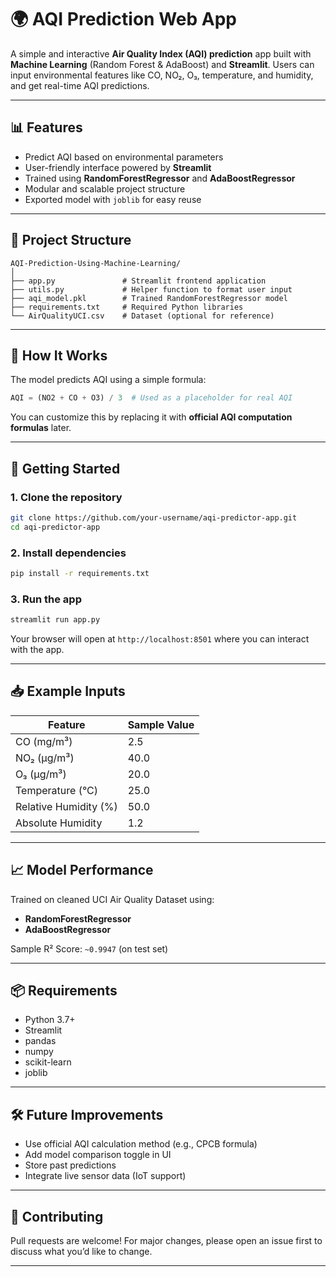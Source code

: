 # 🌍 AQI Prediction Web App

A simple and interactive **Air Quality Index (AQI) prediction** app built with **Machine Learning** (Random Forest & AdaBoost) and **Streamlit**. Users can input environmental features like CO, NO₂, O₃, temperature, and humidity, and get real-time AQI predictions.

---

## 📊 Features

- Predict AQI based on environmental parameters  
- User-friendly interface powered by **Streamlit**
- Trained using **RandomForestRegressor** and **AdaBoostRegressor**
- Modular and scalable project structure
- Exported model with `joblib` for easy reuse

---

## 📁 Project Structure

```
AQI-Prediction-Using-Machine-Learning/
│
├── app.py               # Streamlit frontend application
├── utils.py             # Helper function to format user input
├── aqi_model.pkl        # Trained RandomForestRegressor model
├── requirements.txt     # Required Python libraries
└── AirQualityUCI.csv    # Dataset (optional for reference)
```

---

## 🧠 How It Works

The model predicts AQI using a simple formula:

```python
AQI = (NO2 + CO + O3) / 3  # Used as a placeholder for real AQI
```

You can customize this by replacing it with **official AQI computation formulas** later.

---

## 🚀 Getting Started

### 1. Clone the repository

```bash
git clone https://github.com/your-username/aqi-predictor-app.git
cd aqi-predictor-app
```

### 2. Install dependencies

```bash
pip install -r requirements.txt
```

### 3. Run the app

```bash
streamlit run app.py
```

Your browser will open at `http://localhost:8501` where you can interact with the app.

---

## 📥 Example Inputs

| Feature                | Sample Value |
|------------------------|--------------|
| CO (mg/m³)             | 2.5          |
| NO₂ (µg/m³)            | 40.0         |
| O₃ (µg/m³)             | 20.0         |
| Temperature (°C)       | 25.0         |
| Relative Humidity (%)  | 50.0         |
| Absolute Humidity      | 1.2          |

---

## 📈 Model Performance

Trained on cleaned UCI Air Quality Dataset using:

- **RandomForestRegressor**  
- **AdaBoostRegressor**

Sample R² Score: `~0.9947` (on test set)

---

## 📦 Requirements

- Python 3.7+
- Streamlit
- pandas
- numpy
- scikit-learn
- joblib

---

## 🛠 Future Improvements

- Use official AQI calculation method (e.g., CPCB formula)
- Add model comparison toggle in UI
- Store past predictions
- Integrate live sensor data (IoT support)

---

## 🙌 Contributing

Pull requests are welcome! For major changes, please open an issue first to discuss what you’d like to change.

---
